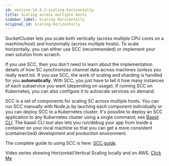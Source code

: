 ```yaml
---
id: version-14.4.2-scaling-horizontally
title: Scaling across multiple hosts
sidebar_label: Scaling Horizontally
original_id: scaling-horizontally
---
```


SocketCluster lets you scale both vertically (across multiple CPU cores on a machine/host) and horizontally (across multiple hosts).
To scale horizontally, you can either use SCC (recommended) or implement your own solution from scratch.

If you use SCC, then you don't need to learn about the implementation details of how SC synchronizes channel data across machines (unless you really want to).
If you use SCC, the work of scaling and sharding is handled for you **automatically**.
With SCC, you just have to tell it how many instances of each subservice you want (depending on usage).
If running SCC on Kubernetes, you can also configure it to autoscale services on demand.

SCC is a set of components for scaling SC across multiple hosts.
You can run SCC manually with Node.js by lauching each component individually or you can deploy SCC to a Kubernetes cluster.
It's possible to deploy an SCC application to any Kubernetes cluster using a single command; see [Baasil CLI](https://github.com/SocketCluster/baasil-cli).
The baasil CLI tool also lets you run/debug your app from inside a container on your local machine so that you can get a more consistent (containerized) development and production environment.

The complete guide to using SCC is here: [SCC guide](https://github.com/SocketCluster/socketcluster/blob/master/scc-guide.md).

Video series showing Horizontal/Vertical Scaling locally and on AWS. [Click Me](https://www.youtube.com/playlist?list=PLTxFJWe_410yrEEHvtpsdNkyLvy9dCJT4)